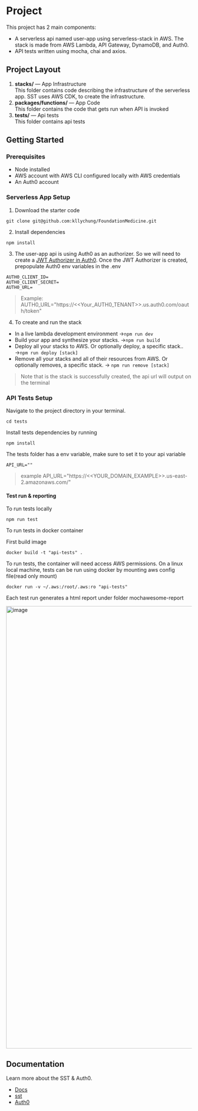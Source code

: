 # Project

This project has 2 main components:

- A serverless api named user-app using serverless-stack in AWS. The stack is made from AWS Lambda, API Gateway, DynamoDB, and Auth0.
- API tests written using mocha, chai and axios.

## Project Layout

1. **stacks/** — App Infrastructure <br />
   This folder contains code describing the infrastructure of the serverless app. SST uses AWS CDK, to create the infrastructure.
2. **packages/functions/** — App Code <br />
   This folder contains the code that gets run when API is invoked
3. **tests/** — Api tests<br />
   This folder contains api tests

## Getting Started

### Prerequisites

- Node installed
- AWS account with AWS CLI configured locally with AWS credentials
- An Auth0 account

### Serverless App Setup

1. Download the starter code

```
git clone git@github.com:kllychung/FoundationMedicine.git
```

2. Install dependencies

```
npm install
```

3. The user-app api is using Auth0 as an authorizer. So we will need to create a [JWT Authorizer in Auth0](https://auth0.com/blog/securing-aws-http-apis-with-jwt-authorizers/#Add-a-JWT-Authorizer-to-Your-API).
   Once the JWT Authorizer is created, prepopulate Auth0 env variables in the .env

```
AUTH0_CLIENT_ID=
AUTH0_CLIENT_SECRET=
AUTH0_URL=
```

> Example: AUTH0_URL="https://<<Your_AUTH0_TENANT>>.us.auth0.com/oauth/token"

4. To create and run the stack<br />

- In a live lambda development environment &#8594;`npm run dev`
- Build your app and synthesize your stacks. &#8594;`npm run build`
- Deploy all your stacks to AWS. Or optionally deploy, a specific stack.. &#8594;`npm run deploy [stack]`
- Remove all your stacks and all of their resources from AWS. Or optionally removes, a specific stack. &#8594; `npm run remove [stack]`

> Note that is the stack is successfully created, the api url will output on the terminal

### API Tests Setup

Navigate to the project directory in your terminal.

```
cd tests
```

Install tests dependencies by running

```
npm install
```

The tests folder has a env variable, make sure to set it to your api variable

```
API_URL=""
```

> example API_URL="https://<<YOUR_DOMAIN_EXAMPLE>>.us-east-2.amazonaws.com/"

#### Test run & reporting

To run tests locally

```
npm run test
```

To run tests in docker container

First build image

```
docker build -t "api-tests" .
```

To run tests, the container will need access AWS permissions.
On a linux local machine, tests can be run using docker by mounting aws config file(read only mount)

```
docker run -v ~/.aws:/root/.aws:ro "api-tests"
```

Each test run generates a html report under folder mochawesome-report

<img width="1201" alt="image" src="https://github.com/kllychung/FoundationMedicine/assets/39935361/01456c5c-95f2-4d0d-bce8-1eddc31a860a">

## Documentation

Learn more about the SST & Auth0.

- [Docs](https://docs.sst.dev/)
- [sst](https://docs.sst.dev/packages/sst)
- [Auth0](https://auth0.com/)
